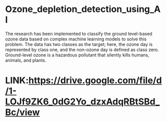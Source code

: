 # Ozone_depletion_detection_using_AI
The research has been implemented to classify the ground level-based ozone data based on complex machine learning models to solve this problem. The data has two classes as the target; here, the ozone day is represented by class one, and the non-ozone day is defined as class zero. Ground-level ozone is a hazardous pollutant that silently kills humans, animals, and plants.
# LINK:https://drive.google.com/file/d/1-LOJf9ZK6_0dG2Yo_dzxAdqRBtSBd_Bc/view

